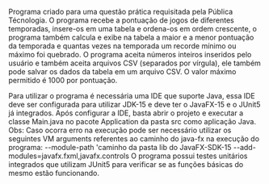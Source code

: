 Programa criado para uma questão prática requisitada pela Pública Técnologia.
  O programa recebe a pontuação de jogos de diferentes temporadas, insere-os em uma tabela e ordena-os em ordem crescente, o programa também calcula e exibe na tabela a maior e a menor pontuação da temporada e quantas vezes na temporada um recorde mínimo ou máximo foi quebrado. O programa aceita números inteiros inseridos pelo usuário e também aceita arquivos CSV (separados por vírgula), ele também pode salvar os dados da tabela em um arquivo CSV. O valor máximo permitido é 1000 por pontuação.

  Para utilizar o programa é necessária uma IDE que suporte Java, essa IDE deve ser configurada para utilizar JDK-15 e deve ter o JavaFX-15 e o JUnit5 já integrados. 
  Após configurar a IDE, basta abrir o projeto e executar a classe Main.java no pacote Application da pasta src como aplicação Java. Obs: Caso ocorra erro na execução pode ser necessário utilizar os seguintes VM arguments referentes ao caminho do java-fx na execução  do programa:
  --module-path 'caminho da pasta lib do JavaFX-SDK-15 --add-modules=javafx.fxml,javafx.controls
O programa possui testes unitários integrados que utilizam JUnit5 para verificar se as funções básicas do mesmo estão funcionando.
